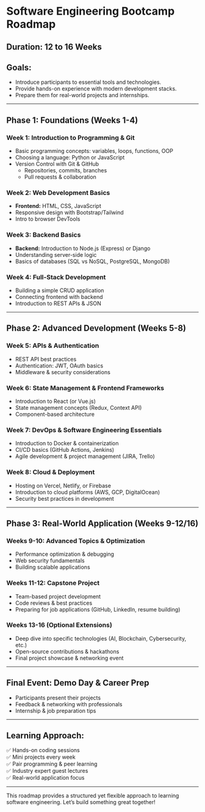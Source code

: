 # Software Engineering Bootcamp Roadmap

## Duration: 12 to 16 Weeks

## Goals:
- Introduce participants to essential tools and technologies.
- Provide hands-on experience with modern development stacks.
- Prepare them for real-world projects and internships.

---

## **Phase 1: Foundations (Weeks 1-4)**

### **Week 1: Introduction to Programming & Git**
- Basic programming concepts: variables, loops, functions, OOP
- Choosing a language: Python or JavaScript
- Version Control with Git & GitHub
  - Repositories, commits, branches
  - Pull requests & collaboration

### **Week 2: Web Development Basics**
- **Frontend:** HTML, CSS, JavaScript
- Responsive design with Bootstrap/Tailwind
- Intro to browser DevTools

### **Week 3: Backend Basics**
- **Backend:** Introduction to Node.js (Express) or Django
- Understanding server-side logic
- Basics of databases (SQL vs NoSQL, PostgreSQL, MongoDB)

### **Week 4: Full-Stack Development**
- Building a simple CRUD application
- Connecting frontend with backend
- Introduction to REST APIs & JSON

---

## **Phase 2: Advanced Development (Weeks 5-8)**

### **Week 5: APIs & Authentication**
- REST API best practices
- Authentication: JWT, OAuth basics
- Middleware & security considerations

### **Week 6: State Management & Frontend Frameworks**
- Introduction to React (or Vue.js)
- State management concepts (Redux, Context API)
- Component-based architecture

### **Week 7: DevOps & Software Engineering Essentials**
- Introduction to Docker & containerization
- CI/CD basics (GitHub Actions, Jenkins)
- Agile development & project management (JIRA, Trello)

### **Week 8: Cloud & Deployment**
- Hosting on Vercel, Netlify, or Firebase
- Introduction to cloud platforms (AWS, GCP, DigitalOcean)
- Security best practices in development

---

## **Phase 3: Real-World Application (Weeks 9-12/16)**

### **Weeks 9-10: Advanced Topics & Optimization**
- Performance optimization & debugging
- Web security fundamentals
- Building scalable applications

### **Weeks 11-12: Capstone Project**
- Team-based project development
- Code reviews & best practices
- Preparing for job applications (GitHub, LinkedIn, resume building)

### **Weeks 13-16 (Optional Extensions)**
- Deep dive into specific technologies (AI, Blockchain, Cybersecurity, etc.)
- Open-source contributions & hackathons
- Final project showcase & networking event

---

## **Final Event: Demo Day & Career Prep**
- Participants present their projects
- Feedback & networking with professionals
- Internship & job preparation tips

---

## **Learning Approach:**
✅ Hands-on coding sessions  
✅ Mini projects every week  
✅ Pair programming & peer learning  
✅ Industry expert guest lectures  
✅ Real-world application focus  

---

This roadmap provides a structured yet flexible approach to learning software engineering. Let’s build something great together!
